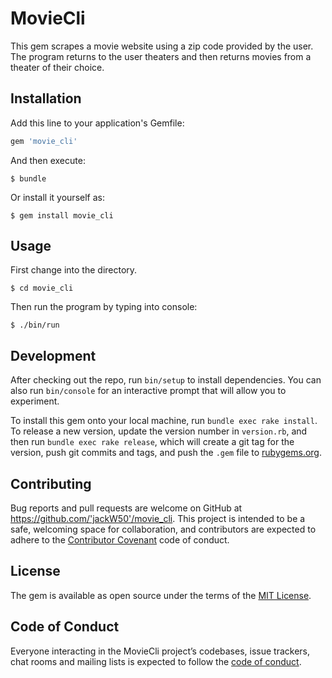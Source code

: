 # MovieCli

This gem scrapes a movie website using a zip code provided by the user. The program returns to the user theaters and then returns movies from a theater of their choice.


## Installation

Add this line to your application's Gemfile:

```ruby
gem 'movie_cli'
```

And then execute:

    $ bundle

Or install it yourself as:

    $ gem install movie_cli

## Usage

First change into the directory.

    $ cd movie_cli 
    
Then run the program by typing into console:

    $ ./bin/run

## Development

After checking out the repo, run `bin/setup` to install dependencies. You can also run `bin/console` for an interactive prompt that will allow you to experiment.

To install this gem onto your local machine, run `bundle exec rake install`. To release a new version, update the version number in `version.rb`, and then run `bundle exec rake release`, which will create a git tag for the version, push git commits and tags, and push the `.gem` file to [rubygems.org](https://rubygems.org).

## Contributing

Bug reports and pull requests are welcome on GitHub at https://github.com/'jackW50'/movie_cli. This project is intended to be a safe, welcoming space for collaboration, and contributors are expected to adhere to the [Contributor Covenant](http://contributor-covenant.org) code of conduct.

## License

The gem is available as open source under the terms of the [MIT License](https://opensource.org/licenses/MIT).

## Code of Conduct

Everyone interacting in the MovieCli project’s codebases, issue trackers, chat rooms and mailing lists is expected to follow the [code of conduct](https://github.com/'jackW50'/movie_cli/blob/master/CODE_OF_CONDUCT.md).
